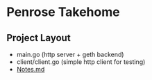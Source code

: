 # Penrose Takehome


## Project Layout
- main.go (http server + geth backend) 
- client/client.go (simple http client for testing)
- [Notes.md](https://github.com/wrinkledeth/penrose_takehome/blob/main/Notes.md)

